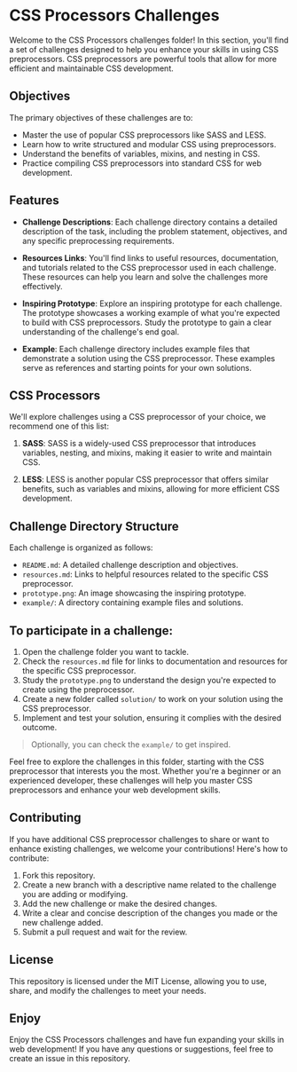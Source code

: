 # CSS Processors Challenges
Welcome to the CSS Processors challenges folder! In this section, you'll find a set of challenges designed to help you enhance your skills in using CSS preprocessors. CSS preprocessors are powerful tools that allow for more efficient and maintainable CSS development.

## Objectives
The primary objectives of these challenges are to:

- Master the use of popular CSS preprocessors like SASS and LESS.
- Learn how to write structured and modular CSS using preprocessors.
- Understand the benefits of variables, mixins, and nesting in CSS.
- Practice compiling CSS preprocessors into standard CSS for web development.

## Features
- **Challenge Descriptions**: Each challenge directory contains a detailed description of the task, including the problem statement, objectives, and any specific preprocessing requirements.

- **Resources Links**: You'll find links to useful resources, documentation, and tutorials related to the CSS preprocessor used in each challenge. These resources can help you learn and solve the challenges more effectively.

- **Inspiring Prototype**: Explore an inspiring prototype for each challenge. The prototype showcases a working example of what you're expected to build with CSS preprocessors. Study the prototype to gain a clear understanding of the challenge's end goal.

- **Example**: Each challenge directory includes example files that demonstrate a solution using the CSS preprocessor. These examples serve as references and starting points for your own solutions.

## CSS Processors
We'll explore challenges using a CSS preprocessor of your choice, we recommend one of this list:

1. **SASS**: SASS is a widely-used CSS preprocessor that introduces variables, nesting, and mixins, making it easier to write and maintain CSS.

2. **LESS**: LESS is another popular CSS preprocessor that offers similar benefits, such as variables and mixins, allowing for more efficient CSS development.

## Challenge Directory Structure
Each challenge is organized as follows:

- `README.md`: A detailed challenge description and objectives.
- `resources.md`: Links to helpful resources related to the specific CSS preprocessor.
- `prototype.png`: An image showcasing the inspiring prototype.
- `example/`: A directory containing example files and solutions.

## To participate in a challenge:
1. Open the challenge folder you want to tackle.
2. Check the `resources.md` file for links to documentation and resources for the specific CSS preprocessor.
3. Study the `prototype.png` to understand the design you're expected to create using the preprocessor.
4. Create a new folder called `solution/` to work on your solution using the CSS preprocessor.
5. Implement and test your solution, ensuring it complies with the desired outcome.

> Optionally, you can check the `example/` to get inspired.

Feel free to explore the challenges in this folder, starting with the CSS preprocessor that interests you the most. Whether you're a beginner or an experienced developer, these challenges will help you master CSS preprocessors and enhance your web development skills.

## Contributing
If you have additional CSS preprocessor challenges to share or want to enhance existing challenges, we welcome your contributions! Here's how to contribute:

1. Fork this repository.
2. Create a new branch with a descriptive name related to the challenge you are adding or modifying.
3. Add the new challenge or make the desired changes.
4. Write a clear and concise description of the changes you made or the new challenge added.
5. Submit a pull request and wait for the review.

## License
This repository is licensed under the MIT License, allowing you to use, share, and modify the challenges to meet your needs.

## Enjoy
Enjoy the CSS Processors challenges and have fun expanding your skills in web development! If you have any questions or suggestions, feel free to create an issue in this repository.
